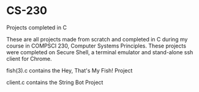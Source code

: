 # CS-230
Projects completed in C

These are all projects made from scratch and completed in C during my course in COMPSCI 230, Computer Systems Principles. These projects were completed on
Secure Shell, a terminal emulator and stand-alone ssh client for Chrome.

fish(3).c contains the Hey, That's My Fish! Project

client.c contains the String Bot Project
